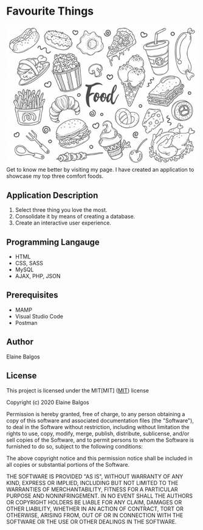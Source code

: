 # Favourite Things

![header image](/images/food.jpg "Favourite Things")
<br>Get to know me better by visiting my page. I have created an application to showcase my top three comfort foods.

## Application Description

1. Select three thing you love the most.
2. Consolidate it by means of creating a database.
3. Create an interactive user experience.

## Programming Langauge

- HTML
- CSS, SASS
- MySQL
- AJAX, PHP, JSON

## Prerequisites

- MAMP
- Visual Studio Code
- Postman

## Author

Elaine Balgos

## License

This project is licensed under the MIT[MIT]
([MIT](https://choosealicense.com/licenses/mit/)) license

Copyright (c) 2020 Elaine Balgos

Permission is hereby granted, free of charge, to any person obtaining a copy of this software and associated documentation files (the "Software"), to deal in the Software without restriction, including without limitation the rights to use, copy, modify, merge, publish, distribute, sublicense, and/or sell copies of the Software, and to permit persons to whom the Software is furnished to do so, subject to the following conditions:

The above copyright notice and this permission notice shall be included in all copies or substantial portions of the Software.

THE SOFTWARE IS PROVIDED "AS IS", WITHOUT WARRANTY OF ANY KIND, EXPRESS OR IMPLIED, INCLUDING BUT NOT LIMITED TO THE WARRANTIES OF MERCHANTABILITY, FITNESS FOR A PARTICULAR PURPOSE AND NONINFRINGEMENT. IN NO EVENT SHALL THE AUTHORS OR COPYRIGHT HOLDERS BE LIABLE FOR ANY CLAIM, DAMAGES OR OTHER LIABILITY, WHETHER IN AN ACTION OF CONTRACT, TORT OR OTHERWISE, ARISING FROM, OUT OF OR IN CONNECTION WITH THE SOFTWARE OR THE USE OR OTHER DEALINGS IN THE SOFTWARE.

